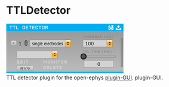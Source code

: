 # TTLDetector
![Plugin image](https://github.com/kensoSolutions/TTLDetector/blob/readme-edit/plugin.jpg "Plugin image")  
TTL detector plugin for the open-ephys [plugin-GUI](https://github.com/open-ephys/plugin-GUI/ "pluguin-GUI"). plugin-GUI.
